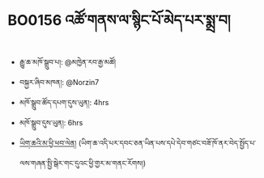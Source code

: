 # BO0156 འཚོ་གནས་ལ་སྙིང་པོ་མེད་པར་སྨྲ་བ།
- རྒྱུ་ཆ་མཁོ་སྒྲུབ་པ།: @མཁྱེན་རབ་རྒྱ་མཚོ།
- བསྐྱར་ཞིབ་མཁན།: @Norzin7
- མཁོ་སྒྲུབ་ཚོད་དཔག་དུས་ཡུན།: 4hrs
- མཁོ་སྒྲུབ་དུས་ཡུན།: 6hrs
- [ཡིག་ཆའི་མ་ཕྱི་ཕབ་ལེན།](https://github.com/MonlamAI/BO0156/releases/download/156/default.pdf)
(ཡིག་ཆ་འདི་པར་དབང་ཅན་ཡིན་པས་དཔེ་དེབ་གཙང་བཟོ་ཁོ་ནར་བེད་སྤྱོད་པ་ལས་གཞན་སྤྱི་སྒེར་གང་དུའང་ཕྱི་གྱར་མ་གནང་རོགས།)
